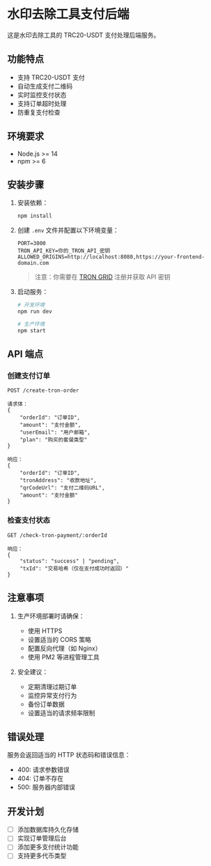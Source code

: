 # 水印去除工具支付后端

这是水印去除工具的 TRC20-USDT 支付处理后端服务。

## 功能特点

- 支持 TRC20-USDT 支付
- 自动生成支付二维码
- 实时监控支付状态
- 支持订单超时处理
- 防重复支付检查

## 环境要求

- Node.js >= 14
- npm >= 6

## 安装步骤

1. 安装依赖：
   ```bash
   npm install
   ```

2. 创建 `.env` 文件并配置以下环境变量：
   ```
   PORT=3000
   TRON_API_KEY=你的_TRON_API_密钥
   ALLOWED_ORIGINS=http://localhost:8080,https://your-frontend-domain.com
   ```

   > 注意：你需要在 [TRON GRID](https://www.trongrid.io/) 注册并获取 API 密钥

3. 启动服务：
   ```bash
   # 开发环境
   npm run dev

   # 生产环境
   npm start
   ```

## API 端点

### 创建支付订单

```
POST /create-tron-order

请求体：
{
    "orderId": "订单ID",
    "amount": "支付金额",
    "userEmail": "用户邮箱",
    "plan": "购买的套餐类型"
}

响应：
{
    "orderId": "订单ID",
    "tronAddress": "收款地址",
    "qrCodeUrl": "支付二维码URL",
    "amount": "支付金额"
}
```

### 检查支付状态

```
GET /check-tron-payment/:orderId

响应：
{
    "status": "success" | "pending",
    "txId": "交易哈希（仅在支付成功时返回）"
}
```

## 注意事项

1. 生产环境部署时请确保：
   - 使用 HTTPS
   - 设置适当的 CORS 策略
   - 配置反向代理（如 Nginx）
   - 使用 PM2 等进程管理工具

2. 安全建议：
   - 定期清理过期订单
   - 监控异常支付行为
   - 备份订单数据
   - 设置适当的请求频率限制

## 错误处理

服务会返回适当的 HTTP 状态码和错误信息：

- 400: 请求参数错误
- 404: 订单不存在
- 500: 服务器内部错误

## 开发计划

- [ ] 添加数据库持久化存储
- [ ] 实现订单管理后台
- [ ] 添加更多支付统计功能
- [ ] 支持更多代币类型 